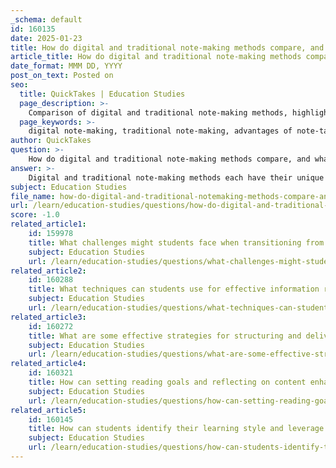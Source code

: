 ```yaml
---
_schema: default
id: 160135
date: 2025-01-23
title: How do digital and traditional note-making methods compare, and what are the advantages of each?
article_title: How do digital and traditional note-making methods compare, and what are the advantages of each?
date_format: MMM DD, YYYY
post_on_text: Posted on
seo:
  title: QuickTakes | Education Studies
  page_description: >-
    Comparison of digital and traditional note-making methods, highlighting their advantages and disadvantages in terms of speed, retention, cognitive engagement, and personalization in learning.
  page_keywords: >-
    digital note-making, traditional note-making, advantages of note-taking, cognitive engagement, memory retention, speed and efficiency, multimedia integration, collaboration, handwriting benefits, digital distractions
author: QuickTakes
question: >-
    How do digital and traditional note-making methods compare, and what are the advantages of each?
answer: >-
    Digital and traditional note-making methods each have their unique advantages and disadvantages, which can significantly impact a student's learning experience and retention of information.\n\n### Traditional Note-Making (Pen and Paper)\n\n**Advantages:**\n1. **Improved Retention and Memory**: Research indicates that handwriting notes stimulates areas of the brain responsible for memory and understanding. Handwritten notes have been shown to enhance long-term memory retention compared to digital notes, as the act of writing engages cognitive processes more deeply.\n2. **Cognitive Engagement**: The process of writing by hand requires more mental effort, which can lead to better comprehension and retention of the material. This engagement helps in forming connections between ideas, making it easier to recall information later.\n3. **Fewer Distractions**: Traditional note-taking minimizes the distractions often associated with digital devices, such as notifications from social media or other applications.\n4. **Personalization**: Students can easily highlight key points, draw diagrams, and add personal insights, creating a more tailored learning resource.\n\n**Disadvantages:**\n1. **Slower Speed**: Writing by hand can be slower than typing, which may hinder the ability to capture all relevant information during fast-paced lectures.\n2. **Organization Challenges**: Physical notes can become disorganized, and finding specific information may take longer compared to digital notes.\n\n### Digital Note-Making\n\n**Advantages:**\n1. **Speed and Efficiency**: Digital note-taking allows for fast typing, which can help capture more information quickly during lectures.\n2. **Easy Editing and Organization**: Digital notes can be easily edited, reorganized, and formatted. Features like searchability and synchronization across devices enhance accessibility and efficiency.\n3. **Multimedia Integration**: Digital tools often allow for the inclusion of multimedia elements such as images, videos, and links, which can enrich the learning experience.\n4. **Collaboration**: Many digital note-taking applications enable collaboration, allowing students to share notes and work together on projects seamlessly.\n\n**Disadvantages:**\n1. **Potential for Distraction**: The use of digital devices can lead to distractions from notifications and other applications, which may detract from the learning experience.\n2. **Retention Issues**: Studies have shown that students who take notes digitally may perform worse in recall tests compared to those who write by hand, as the cognitive engagement is often lower.\n\n### Conclusion\n\nIn summary, both digital and traditional note-making methods have their strengths and weaknesses. Traditional note-taking is beneficial for retention and cognitive engagement, while digital note-taking offers speed, organization, and multimedia capabilities. The choice between the two methods often depends on individual learning styles and preferences. Students may find that a combination of both methods works best for them, allowing them to leverage the advantages of each approach while mitigating their respective disadvantages.
subject: Education Studies
file_name: how-do-digital-and-traditional-notemaking-methods-compare-and-what-are-the-advantages-of-each.md
url: /learn/education-studies/questions/how-do-digital-and-traditional-notemaking-methods-compare-and-what-are-the-advantages-of-each
score: -1.0
related_article1:
    id: 159978
    title: What challenges might students face when transitioning from secondary to tertiary education, and how can they overcome them?
    subject: Education Studies
    url: /learn/education-studies/questions/what-challenges-might-students-face-when-transitioning-from-secondary-to-tertiary-education-and-how-can-they-overcome-them
related_article2:
    id: 160288
    title: What techniques can students use for effective information retrieval and source evaluation?
    subject: Education Studies
    url: /learn/education-studies/questions/what-techniques-can-students-use-for-effective-information-retrieval-and-source-evaluation
related_article3:
    id: 160272
    title: What are some effective strategies for structuring and delivering a presentation?
    subject: Education Studies
    url: /learn/education-studies/questions/what-are-some-effective-strategies-for-structuring-and-delivering-a-presentation
related_article4:
    id: 160321
    title: How can setting reading goals and reflecting on content enhance reading strategies?
    subject: Education Studies
    url: /learn/education-studies/questions/how-can-setting-reading-goals-and-reflecting-on-content-enhance-reading-strategies
related_article5:
    id: 160145
    title: How can students identify their learning style and leverage their strengths to improve academic performance?
    subject: Education Studies
    url: /learn/education-studies/questions/how-can-students-identify-their-learning-style-and-leverage-their-strengths-to-improve-academic-performance
---
```


&nbsp;